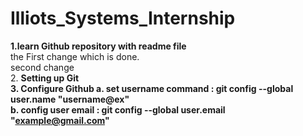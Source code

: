# Illiots_Systems_Internship
<B> 1.learn Github repository with readme file</B><br>
the First change which is done.
<br>
second change
<br> 
2. <b>Setting up Git<b><br>
3.<B> Configure Github</b>
a. set username command : git config --global user.name "username@ex"<br>
b. config user email : git config --global user.email "example@gmail.com"<br>
<br>
